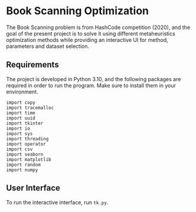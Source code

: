 # Book Scanning Optimization

The Book Scanning problem is from HashCode competition (2020), and the goal of the present project is to solve it using different metaheuristics optimization methods while providing an interactive UI for method, parameters and dataset selection.

## Requirements
The project is developed in Python 3.10, and the following packages are required in order to run the program. Make sure to install them in your environment.

```
import copy
import tracemalloc
import time
import uuid
import tkinter
import io
import sys
import threading
import operator
import csv
import seaborn
import matplotlib
import random
import numpy
```

## User Interface
To run the interactive interface, run ```tk.py```. 
